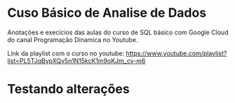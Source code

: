# Cuso Básico de Analise de Dados

Anotações e execícios das aulas do curso de SQL básico com Google Cloud do canal Programação Dinamica no Youtube.

Link da playlist com o curso no youtube: https://www.youtube.com/playlist?list=PL5TJqBvpXQv5n1N15kcK1m9oKJm_cv-m6
# Testando alterações